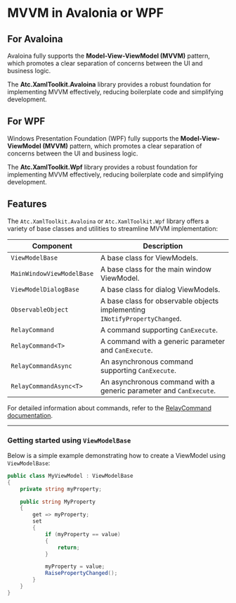 # MVVM in Avalonia or WPF

## For Avaloina

Avaloina fully supports the **Model-View-ViewModel (MVVM)** pattern, which promotes a clear separation of concerns between the UI and business logic.

The **Atc.XamlToolkit.Avaloina** library provides a robust foundation for implementing MVVM effectively, reducing boilerplate code and simplifying development.

## For WPF

Windows Presentation Foundation (WPF) fully supports the **Model-View-ViewModel (MVVM)** pattern, which promotes a clear separation of concerns between the UI and business logic.

The **Atc.XamlToolkit.Wpf** library provides a robust foundation for implementing MVVM effectively, reducing boilerplate code and simplifying development.

## Features

The `Atc.XamlToolkit.Avaloina` or `Atc.XamlToolkit.Wpf` library offers a variety of base classes and utilities to streamline MVVM implementation:

| Component                 | Description                                                                      |
|---------------------------|--------------------------------------------------------------------------------|
| `ViewModelBase`           | A base class for ViewModels.                                                   |
| `MainWindowViewModelBase` | A base class for the main window ViewModel.                                    |
| `ViewModelDialogBase`     | A base class for dialog ViewModels.                                            |
| `ObservableObject`        | A base class for observable objects implementing `INotifyPropertyChanged`.     |
| `RelayCommand`            | A command supporting `CanExecute`.                                             |
| `RelayCommand<T>`         | A command with a generic parameter and `CanExecute`.                           |
| `RelayCommandAsync`       | An asynchronous command supporting `CanExecute`.                               |
| `RelayCommandAsync<T>`    | An asynchronous command with a generic parameter and `CanExecute`.             |

For detailed information about commands, refer to the [RelayCommand documentation](../SourceGenerators/ViewModel.md).

---

### Getting started using `ViewModelBase`

Below is a simple example demonstrating how to create a ViewModel using `ViewModelBase`:

```csharp
public class MyViewModel : ViewModelBase
{
    private string myProperty;

    public string MyProperty
    {
        get => myProperty;
        set
        {
            if (myProperty == value)
            {
                return;
            }

            myProperty = value;
            RaisePropertyChanged();
        }
    }
}
```

